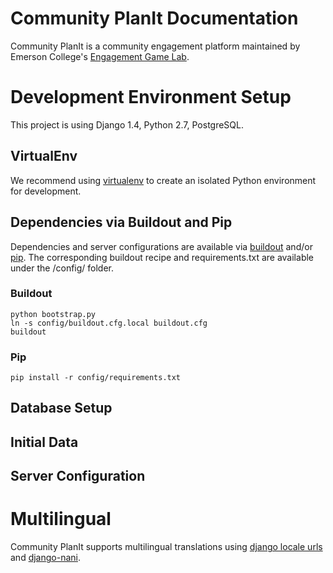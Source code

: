# Community PlanIt Documentation #
Community PlanIt is a community engagement platform maintained by Emerson College's [Engagement Game Lab](http://engagementgamelab.org/ "Engagement Game Lab").

# Development Environment Setup #
This project is using Django 1.4, Python 2.7, PostgreSQL. 

## VirtualEnv ##
We recommend using [virtualenv](http://www.virtualenv.org/en/latest/index.html "Virtual Env") to create an isolated Python environment for development.

## Dependencies via Buildout and Pip ##
Dependencies and server configurations are available via [buildout](http://www.buildout.org/ "Buildout") and/or [pip](http://pypi.python.org/pypi/pip/ "pip"). The corresponding buildout recipe and requirements.txt are available under the /config/ folder.

### Buildout ###
    python bootstrap.py
    ln -s config/buildout.cfg.local buildout.cfg
    buildout

### Pip ###
`pip install -r config/requirements.txt`

## Database Setup ##

## Initial Data ##

## Server Configuration ##

# Multilingual #
Community PlanIt supports multilingual translations using [django locale urls](http://packages.python.org/django-localeurl/) and [django-nani](http://readthedocs.org/docs/django-nani/en/0.0.3/index.html). 